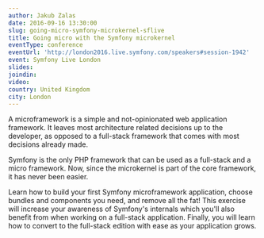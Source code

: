 ```yaml
---
author: Jakub Zalas
date: 2016-09-16 13:30:00
slug: going-micro-symfony-microkernel-sflive
title: Going micro with the Symfony microkernel
eventType: conference
eventUrl: 'http://london2016.live.symfony.com/speakers#session-1942'
event: Symfony Live London
slides:
joindin:
video:
country: United Kingdom
city: London
---
```


A microframework is a simple and not-opinionated web application framework.
It leaves most architecture related decisions up to the developer,
as opposed to a full-stack framework that comes with most decisions already made.

Symfony is the only PHP framework that can be used as a full-stack and a micro framework.
Now, since the microkernel is part of the core framework, it has never been easier.

Learn how to build your first Symfony microframework application,
choose bundles and components you need, and remove all the fat!
This exercise will increase your awareness of Symfony's internals
which you'll also benefit from when working on a full-stack application.
Finally, you will learn how to convert to the full-stack edition with ease as your application grows.
